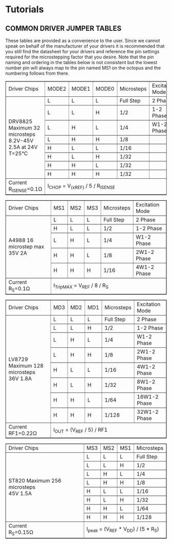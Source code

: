 # Tutorials

## **COMMON DRIVER JUMPER TABLES**

These tables are provided as a convenience to the user. Since we cannot speak on behalf of the manufacturer of your drivers it is recommended that you still find the datasheet for your drivers and reference the pin settings required for the microstepping factor that you desire. Note that the pin naming and ordering in the tables below is not consistent but the lowest number pin will always map to the pin named MS1 on the octopus and the numbering follows from there.

<table border="1">    <tr>    <td>Driver Chips</td><td>MODE2</td><td>MODE1</td><td>MODE0</td><td>Microsteps</td><td>Excitation Mode</td></tr>    <tr>    <td rowspan="8">DRV8825 Maximum 32 microsteps<br/>8.2V-45V 2.5A at 24V T=25℃</td>    <td>L</td><td>L</td><td>L</td><td>Full Step</td><td>2 Phase</td></tr>    <tr>    <td>L</td><td>L</td><td>H</td><td>1/2</td><td>1-2 Phase</td></tr>    <tr>    <td>L</td><td>H</td><td>L</td><td>1/4</td><td>W1-2 Phase</td></tr>    <tr>    <td>L</td><td>H</td><td>H</td><td>1/8</td><td></td></tr>    <tr>    <td>H</td><td>L</td><td>L</td><td>1/16</td><td></td></tr>    <tr>    <td>H</td><td>L</td><td>H</td><td>1/32</td><td></td></tr>    <tr>    <td>H</td><td>H</td><td>L</td><td>1/32</td><td></td></tr>    <tr>    <td>H</td><td>H</td><td>H</td><td>1/32</td><td></td></tr>    <tr>    <td>Current<br/>R<SUB>ISENSE</SUB>=0.1&#937</td>    <td colspan="5">I<SUB>CHOP</SUB> = V<SUB>(xREF)</SUB> / 5 / R<SUB>ISENSE</SUB></td></tr>  </table><table border="1">    <tr>    <td>Driver Chips</td><td>MS1</td><td>MS2</td><td>MS3</td><td>Microsteps</td><td>Excitation Mode</td></tr>    <tr>    <td rowspan="5">A4988 16 microstep max 35V 2A</td>    <td>L</td><td>L</td><td>L</td><td>Full Step</td><td>2 Phase</td></tr>    <tr>    <td>H</td><td>L</td><td>L</td><td>1/2</td><td>1-2 Phase</td></tr>    <tr>    <td>L</td><td>H</td><td>L</td><td>1/4</td><td>W1-2 Phase</td></tr>    <tr>    <td>H</td><td>H</td><td>L</td><td>1/8</td><td>2W1-2 Phase</td></tr>    <tr>    <td>H</td><td>H</td><td>H</td><td>1/16</td><td>4W1-2 Phase</td></tr>    <tr>    <td>Current<br/>R<SUB>S</SUB>=0.1&#937</td>    <td colspan="5">I<SUB>TripMAX</SUB> = V<SUB>REF</SUB> / 8 / R<SUB>S</SUB></td></tr>    </table><table border="1">    <tr>    <td>Driver Chips</td><td>MD3</td><td>MD2</td><td>MD1</td><td>Microsteps</td><td>Excitation Mode</td></tr>    <tr>    <td rowspan="8">LV8729 Maximum 128 microsteps<br /> 36V 1.8A</td>     <td>L</td><td>L</td><td>L</td><td>Full Step</td><td>2 Phase</td></tr>    <tr>    <td>L</td><td>L</td><td>H</td><td>1/2</td><td>1-2 Phase</td></tr>    <tr>    <td>L</td><td>H</td><td>L</td><td>1/4</td><td>W1-2 Phase</td></tr>    <tr>    <td>L</td><td>H</td><td>H</td><td>1/8</td><td>2W1-2 Phase</td></tr>    <tr>    <td>H</td><td>L</td><td>L</td><td>1/16</td><td>4W1-2 Phase</td></tr>    <tr>    <td>H</td><td>L</td><td>H</td><td>1/32</td><td>8W1-2 Phase</td></tr>    <tr>    <td>H</td><td>H</td><td>L</td><td>1/64</td><td>16W1-2 Phase</td></tr>    <tr>    <td>H</td><td>H</td><td>H</td><td>1/128</td><td>32W1-2 Phase</td></tr>    <tr>    <td>Current<br/>RF1=0.22&#937</td>    <td colspan="5">I<SUB>OUT</SUB> = (V<SUB>REF</SUB> / 5) / RF1</td></tr>  </table><table border="1">    <tr>    <td>Driver Chips</td><td>MS3</td><td>MS2</td><td>MS1</td><td>Microsteps</td></tr>    <tr>    <td rowspan="8">ST820 Maximum 256 microsteps <br />45V 1.5A</td>     <td>L</td><td>L</td><td>L</td><td>Full Step</td></tr>    <tr>    <td>L</td><td>L</td><td>H</td><td>1/2</td></tr>    <tr>    <td>L</td><td>H</td><td>L</td><td>1/4</td></tr>    <tr>    <td>L</td><td>H</td><td>H</td><td>1/8</td></tr>    <tr>    <td>H</td><td>L</td><td>L</td><td>1/16</td></tr>    <tr>    <td>H</td><td>L</td><td>H</td><td>1/32</td></tr>    <tr>    <td>H</td><td>H</td><td>L</td><td>1/64</td></tr>    <tr>    <td>H</td><td>H</td><td>H</td><td>1/128</td></tr>    <tr>    <td>Current<br/>R<SUB>S</SUB>=0.15&#937</td>    <td colspan="5">I<SUB>peak</SUB> = (V<SUB>REF</SUB> * V<SUB>DD</SUB>) / (5 * R<SUB>S</SUB>)</td></tr>     </table>
